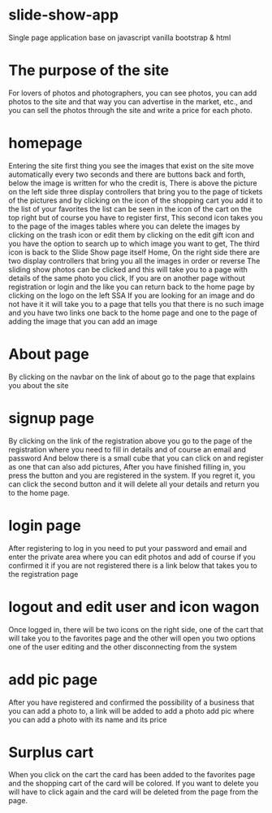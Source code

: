 # slide-show-app

Single page application base on javascript vanilla bootstrap & html

# The purpose of the site

For lovers of photos and photographers, you can see photos, you can add photos to the site and that way you can advertise in the market, etc., and you can sell the photos through the site and write a price for each photo.

# homepage

Entering the site first thing you see the images that exist on the site move automatically every two seconds and there are buttons back and forth, below the image is written for who the credit is,
There is above the picture on the left side three display controllers that bring you to the page of tickets of the pictures and by clicking on the icon of the shopping cart you add it to the list of your favorites the list can be seen in the icon of the cart on the top right but of course you have to register first,
This second icon takes you to the page of the images tables where you can delete the images by clicking on the trash icon or edit them by clicking on the edit gift icon and you have the option to search up to which image you want to get,
The third icon is back to the Slide Show page itself Home,
On the right side there are two display controllers that bring you all the images in order or reverse
The sliding show photos can be clicked and this will take you to a page with details of the same photo you click,
If you are on another page without registration or login and the like you can return back to the home page by clicking on the logo on the left SSA
If you are looking for an image and do not have it it will take you to a page that tells you that there is no such image and you have two links one back to the home page and one to the page of adding the image that you can add an image

# About page

By clicking on the navbar on the link of about go to the page that explains you about the site

# signup page

By clicking on the link of the registration above you go to the page of the registration where you need to fill in details and of course an email and password
And below there is a small cube that you can click on and register as one that can also add pictures,
After you have finished filling in, you press the button and you are registered in the system. If you regret it, you can click the second button and it will delete all your details and return you to the home page.

# login page

After registering to log in you need to put your password and email and enter the private area where you can edit photos and add of course if you confirmed it if you are not registered there is a link below that takes you to the registration page

# logout and edit user and icon wagon

Once logged in, there will be two icons on the right side, one of the cart that will take you to the favorites page and the other will open you two options one of the user editing and the other disconnecting from the system

# add pic page

After you have registered and confirmed the possibility of a business that you can add a photo to, a link will be added to add a photo add pic where you can add a photo with its name and its price

# Surplus cart

When you click on the cart the card has been added to the favorites page and the shopping cart of the card will be colored. If you want to delete you will have to click again and the card will be deleted from the page from the page.
